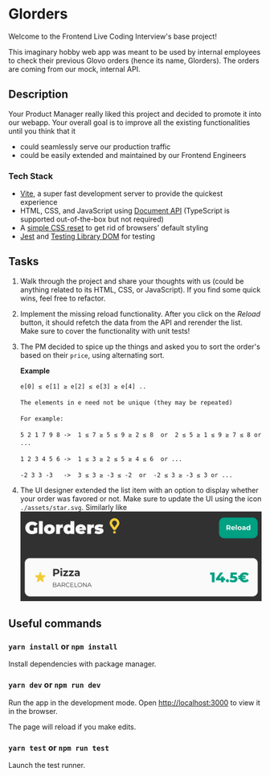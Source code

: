 # Glorders

Welcome to the Frontend Live Coding Interview's base project!

This imaginary hobby web app was meant to be used by internal employees to check their previous Glovo orders (hence its name, Glorders). The orders are coming from our mock, internal API.

## Description

Your Product Manager really liked this project and decided to promote it into our webapp. Your overall goal is to improve all the existing functionalities until you think that it

- could seamlessly serve our production traffic
- could be easily extended and maintained by our Frontend Engineers

### Tech Stack

- [Vite](https://vitejs.dev/), a super fast development server to provide the quickest experience
- HTML, CSS, and JavaScript using [Document API](https://developer.mozilla.org/en-US/docs/Web/API/Document) (TypeScript is supported out-of-the-box but not required)
- A [simple CSS reset](https://tailwindcss.com/docs/preflight) to get rid of browsers’ default styling
- [Jest](https://jestjs.io) and [Testing Library DOM](https://testing-library.com/docs/) for testing

## Tasks

1. Walk through the project and share your thoughts with us (could be anything related to its HTML, CSS, or JavaScript). If you find some quick wins, feel free to refactor.

2. Implement the missing reload functionality. After you click on the _Reload_ button, it should refetch the data from the API and rerender the list. Make sure to cover the functionality with unit tests!

3. The PM decided to spice up the things and asked you to sort the order's based on their `price`, using alternating sort.

   **Example**

   ```
   e[0] ≤ e[1] ≥ e[2] ≤ e[3] ≥ e[4] ..

   The elements in e need not be unique (they may be repeated)

   For example:

   5 2 1 7 9 8 ->  1 ≤ 7 ≥ 5 ≤ 9 ≥ 2 ≤ 8  or  2 ≤ 5 ≥ 1 ≤ 9 ≥ 7 ≤ 8 or ...

   1 2 3 4 5 6 ->  1 ≤ 3 ≥ 2 ≤ 5 ≥ 4 ≤ 6  or ...

   -2 3 3 -3   ->  3 ≤ 3 ≥ -3 ≤ -2  or  -2 ≤ 3 ≥ -3 ≤ 3 or ...
   ```

4. The UI designer extended the list item with an option to display whether your order was favored or not. Make sure to update the UI using the icon `./assets/star.svg`. Similarly like
   ![](./assets/star-feature.png)

## Useful commands

### `yarn install` or `npm install`

Install dependencies with package manager.

### `yarn dev` or `npm run dev`

Run the app in the development mode.
Open [http://localhost:3000](http://localhost:3000) to view it in the browser.

The page will reload if you make edits.

### `yarn test` or `npm run test`

Launch the test runner.

